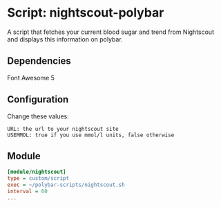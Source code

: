 # Script: nightscout-polybar

A script that fetches your current blood sugar and trend from Nightscout and displays this information on polybar.

## Dependencies

Font Awesome 5

## Configuration

Change these values:
```
URL: the url to your nightscout site
USEMMOL: true if you use mmol/l units, false otherwise
```

## Module

```ini
[module/nightscout]
type = custom/script
exec = ~/polybar-scripts/nightscout.sh
interval = 60
...
```

